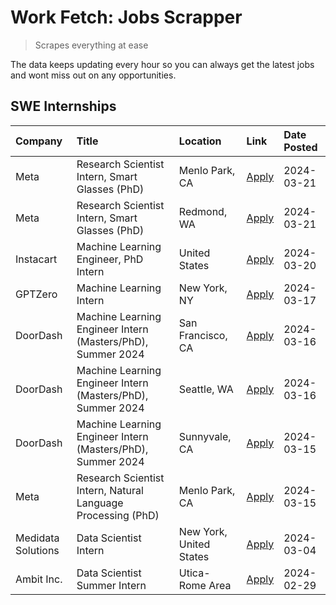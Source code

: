 # Work Fetch: Jobs Scrapper
> Scrapes everything at ease

The data keeps updating every hour so you can always get the latest jobs and wont miss out on any opportunities.

## SWE Internships
<!--START_SECTION:workfetch-->
| Company            | Title                                                        | Location                | Link                                                                                                                                                                                                                                                                   | Date Posted   |
|:-------------------|:-------------------------------------------------------------|:------------------------|:-----------------------------------------------------------------------------------------------------------------------------------------------------------------------------------------------------------------------------------------------------------------------|:--------------|
| Meta               | Research Scientist Intern, Smart Glasses (PhD)               | Menlo Park, CA          | [Apply](https://www.linkedin.com/jobs/view/research-scientist-intern-smart-glasses-phd-at-meta-3811308332?position=13&pageNum=0&refId=DxNxXT8Gyh9gI1GAX38NeQ%3D%3D&trackingId=DSySal7YBgKUEvY0bNWOeQ%3D%3D&trk=public_jobs_jserp-result_search-card)                   | 2024-03-21    |
| Meta               | Research Scientist Intern, Smart Glasses (PhD)               | Redmond, WA             | [Apply](https://www.linkedin.com/jobs/view/research-scientist-intern-smart-glasses-phd-at-meta-3811304794?position=14&pageNum=0&refId=DxNxXT8Gyh9gI1GAX38NeQ%3D%3D&trackingId=Q4lTcHAkTNCykSvjffl3Hg%3D%3D&trk=public_jobs_jserp-result_search-card)                   | 2024-03-21    |
| Instacart          | Machine Learning Engineer, PhD Intern                        | United States           | [Apply](https://www.linkedin.com/jobs/view/machine-learning-engineer-phd-intern-at-instacart-3815634369?position=5&pageNum=0&refId=DxNxXT8Gyh9gI1GAX38NeQ%3D%3D&trackingId=BH4UfLLK%2FHd9UjDRrgvldg%3D%3D&trk=public_jobs_jserp-result_search-card)                    | 2024-03-20    |
| GPTZero            | Machine Learning Intern                                      | New York, NY            | [Apply](https://www.linkedin.com/jobs/view/machine-learning-intern-at-gptzero-3860723963?position=9&pageNum=0&refId=DxNxXT8Gyh9gI1GAX38NeQ%3D%3D&trackingId=gLE3ZW2xKJT7pFR8mzovaA%3D%3D&trk=public_jobs_jserp-result_search-card)                                     | 2024-03-17    |
| DoorDash           | Machine Learning Engineer Intern (Masters/PhD), Summer 2024  | San Francisco, CA       | [Apply](https://www.linkedin.com/jobs/view/machine-learning-engineer-intern-masters-phd-summer-2024-at-doordash-3736457737?position=3&pageNum=0&refId=DxNxXT8Gyh9gI1GAX38NeQ%3D%3D&trackingId=A7GmYh%2BYWTaktuhUvMi6vA%3D%3D&trk=public_jobs_jserp-result_search-card) | 2024-03-16    |
| DoorDash           | Machine Learning Engineer Intern (Masters/PhD), Summer 2024  | Seattle, WA             | [Apply](https://www.linkedin.com/jobs/view/machine-learning-engineer-intern-masters-phd-summer-2024-at-doordash-3736455966?position=4&pageNum=0&refId=DxNxXT8Gyh9gI1GAX38NeQ%3D%3D&trackingId=YEgxlppFSYfKJ1PJd2cWXg%3D%3D&trk=public_jobs_jserp-result_search-card)   | 2024-03-16    |
| DoorDash           | Machine Learning Engineer Intern (Masters/PhD), Summer 2024  | Sunnyvale, CA           | [Apply](https://www.linkedin.com/jobs/view/machine-learning-engineer-intern-masters-phd-summer-2024-at-doordash-3736454973?position=2&pageNum=0&refId=DxNxXT8Gyh9gI1GAX38NeQ%3D%3D&trackingId=TkN6tESa382OACrE%2FYjZiw%3D%3D&trk=public_jobs_jserp-result_search-card) | 2024-03-15    |
| Meta               | Research Scientist Intern, Natural Language Processing (PhD) | Menlo Park, CA          | [Apply](https://www.linkedin.com/jobs/view/research-scientist-intern-natural-language-processing-phd-at-meta-3858718375?position=12&pageNum=0&refId=DxNxXT8Gyh9gI1GAX38NeQ%3D%3D&trackingId=yXe%2BIhlU9sTzGNSk%2BDk8SA%3D%3D&trk=public_jobs_jserp-result_search-card) | 2024-03-15    |
| Medidata Solutions | Data Scientist Intern                                        | New York, United States | [Apply](https://www.linkedin.com/jobs/view/data-scientist-intern-at-medidata-solutions-3810253704?position=10&pageNum=0&refId=DxNxXT8Gyh9gI1GAX38NeQ%3D%3D&trackingId=2KEPGWN7HRqEnkLHBT41qg%3D%3D&trk=public_jobs_jserp-result_search-card)                           | 2024-03-04    |
| Ambit Inc.         | Data Scientist Summer Intern                                 | Utica-Rome Area         | [Apply](https://www.linkedin.com/jobs/view/data-scientist-summer-intern-at-ambit-inc-3843121918?position=11&pageNum=0&refId=DxNxXT8Gyh9gI1GAX38NeQ%3D%3D&trackingId=1W5fubdM%2FtG67XUGS1iL1A%3D%3D&trk=public_jobs_jserp-result_search-card)                           | 2024-02-29    |
<!--END_SECTION:workfetch-->
